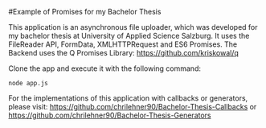 #Example of Promises for my Bachelor Thesis

This application is an asynchronous file uploader, which was developed for my bachelor thesis at University of Applied Science Salzburg. It uses the FileReader API, FormData, XMLHTTPRequest and ES6 Promises.
The Backend uses the Q Promises Library: https://github.com/kriskowal/q

Clone the app and execute it with the following command:
```
node app.js
```

For the implementations of this application with callbacks or generators, please visit:
https://github.com/chrilehner90/Bachelor-Thesis-Callbacks or
https://github.com/chrilehner90/Bachelor-Thesis-Generators